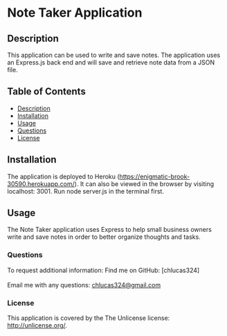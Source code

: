 # Note Taker Application

## Description

This application can be used to write and save notes. The application uses an Express.js back end and will save and retrieve note data from a JSON file.

  ## Table of Contents
  * [Description](#description)
  * [Installation](#installation)
  * [Usage](#usage)
  * [Questions](#questions)
  * [License](#license)

## Installation

The application is deployed to Heroku (https://enigmatic-brook-30590.herokuapp.com/).  It can also be viewed in the browser by visiting localhost: 3001.  Run node server.js in the terminal first.

## Usage

The Note Taker application uses Express to help small business owners write and save notes in order to better organize thoughts and tasks.

### Questions
To request additional information: 
Find me on GitHub: [chlucas324]<br /><br />
Email me with any questions: chlucas324@gmail.com

### License
This application is covered by the The Unlicense license: http://unlicense.org/.


